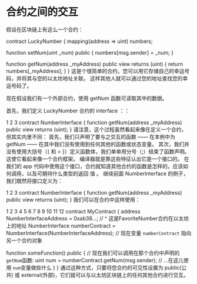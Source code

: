 # 合约之间的交互


 假设在区块链上有这么一个合约：

contract LuckyNumber {
  mapping(address => uint) numbers;

  function setNum(uint _num) public {
    numbers[msg.sender] = _num;
  }

  function getNum(address _myAddress) public view returns (uint) {
    return numbers[_myAddress];
  }
}
这是个很简单的合约，您可以用它存储自己的幸运号码，并将其与您的以太坊地址关联。 这样其他人就可以通过您的地址查找您的幸运号码了。

现在假设我们有一个外部合约，使用 getNum 函数可读取其中的数据。

首先，我们定义 LuckyNumber 合约的 interface ：：

1
2
3
contract NumberInterface {
  function getNum(address _myAddress) public view returns (uint);
}
请注意，这个过程虽然看起来像在定义一个合约，但其实内里不同：
首先，我们只声明了要与之交互的函数 —— 在本例中为 getNum —— 在其中我们没有使用到任何其他的函数或状态变量。
其次，我们并没有使用大括号（{ 和 >
}）定义函数体，我们单单用分号（;）结束了函数声明。这使它看起来像一个合约框架。
编译器就是靠这些特征认出它是一个接口的。
在我们的 app 代码中使用这个接口，合约就知道其他合约的函数是怎样的，应该如何调用，以及可期待什么类型的返回
值 。
继续前面 NumberInterface 的例子，我们既然将接口定义为：

1
2
3
contract NumberInterface {
  function getNum(address _myAddress) public view returns (uint);
}
我们可以在合约中这样使用：

1
2
3
4
5
6
7
8
9
10
11
12
contract MyContract {
  address NumberInterfaceAddress = 0xab38...;
  // ^ 这是FavoriteNumber合约在以太坊上的地址
  NumberInterface numberContract = NumberInterface(NumberInterfaceAddress);
  // 现在变量 `numberContract` 指向另一个合约对象

  function someFunction() public {
    // 现在我们可以调用在那个合约中声明的 `getNum`函数:
    uint num = numberContract.getNum(msg.sender);
    // ...在这儿使用 `num`变量做些什么
  }
}
通过这种方式，只要将您合约的可见性设置为 public(公共) 或 external(外部)，它们就可以与以太坊区块链上的任何其他合约进行交互。
